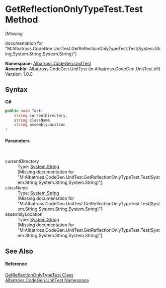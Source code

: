 # GetReflectionOnlyTypeTest.Test Method 
 

\[Missing <summary> documentation for "M:Albatross.CodeGen.UnitTest.GetReflectionOnlyTypeTest.Test(System.String,System.String,System.String)"\]

**Namespace:**&nbsp;<a href="56BAD780">Albatross.CodeGen.UnitTest</a><br />**Assembly:**&nbsp;Albatross.CodeGen.UnitTest (in Albatross.CodeGen.UnitTest.dll) Version: 1.0.0

## Syntax

**C#**<br />
``` C#
public void Test(
	string currentDirectory,
	string className,
	string assemblyLocation
)
```


#### Parameters
&nbsp;<dl><dt>currentDirectory</dt><dd>Type: <a href="http://msdn2.microsoft.com/en-us/library/s1wwdcbf" target="_blank">System.String</a><br />\[Missing <param name="currentDirectory"/> documentation for "M:Albatross.CodeGen.UnitTest.GetReflectionOnlyTypeTest.Test(System.String,System.String,System.String)"\]</dd><dt>className</dt><dd>Type: <a href="http://msdn2.microsoft.com/en-us/library/s1wwdcbf" target="_blank">System.String</a><br />\[Missing <param name="className"/> documentation for "M:Albatross.CodeGen.UnitTest.GetReflectionOnlyTypeTest.Test(System.String,System.String,System.String)"\]</dd><dt>assemblyLocation</dt><dd>Type: <a href="http://msdn2.microsoft.com/en-us/library/s1wwdcbf" target="_blank">System.String</a><br />\[Missing <param name="assemblyLocation"/> documentation for "M:Albatross.CodeGen.UnitTest.GetReflectionOnlyTypeTest.Test(System.String,System.String,System.String)"\]</dd></dl>

## See Also


#### Reference
<a href="E1BB5C91">GetReflectionOnlyTypeTest Class</a><br /><a href="56BAD780">Albatross.CodeGen.UnitTest Namespace</a><br />
